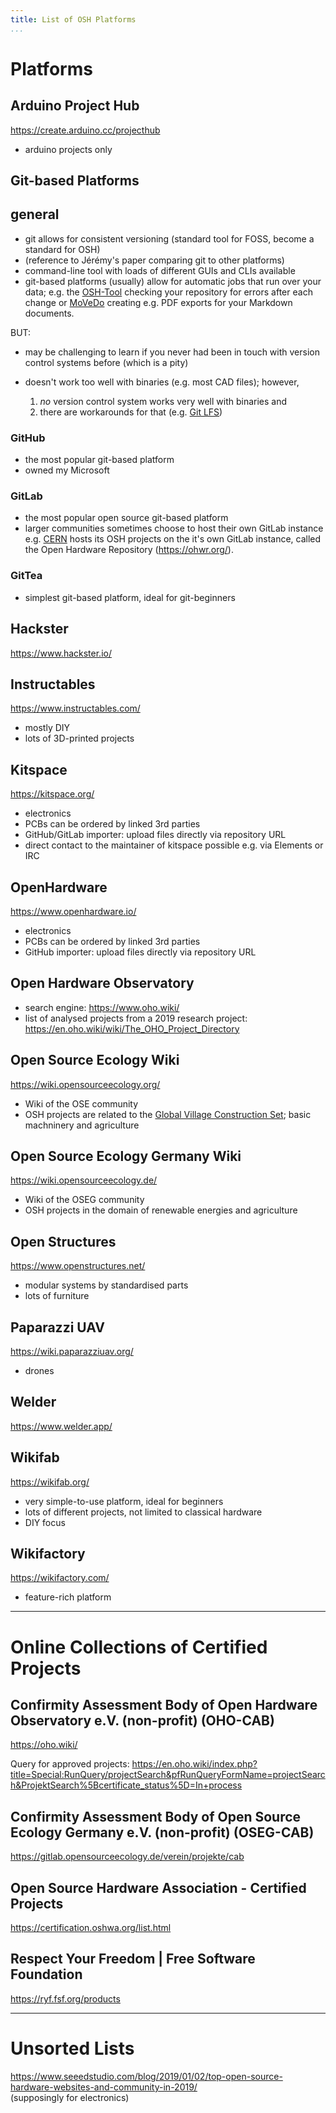 ```yaml
---
title: List of OSH Platforms
...
```


# Platforms

## Arduino Project Hub

<https://create.arduino.cc/projecthub>

- arduino projects only

## Git-based Platforms

## general

- git allows for consistent versioning
  (standard tool for FOSS, become a standard for OSH)
- (reference to Jérémy's paper comparing git to other platforms)
- command-line tool with loads of different GUIs and CLIs available
- git-based platforms (usually) allow for automatic jobs that run over your data;
  e.g. the [OSH-Tool](https://gitlab.com/OSEGermany/osh-tool)
  checking your repository for errors after each change
  or [MoVeDo](https://github.com/movedo/MoVeDo)
  creating e.g. PDF exports for your Markdown documents.

BUT:

- may be challenging to learn
  if you never had been in touch with version control systems before
  (which is a pity)
- doesn't work too well with binaries (e.g. most CAD files);
  however,

  1) _no_ version control system works very well with binaries and
  2) there are workarounds for that (e.g. [Git LFS](https://git-lfs.github.com/))

### GitHub

- the most popular git-based platform
- owned my Microsoft

### GitLab

- the most popular open source git-based platform
- larger communities sometimes choose to host their own GitLab instance \
  e.g. [CERN](https://home.cern/) hosts its OSH projects on the it's own GitLab instance,
  called the Open Hardware Repository (<https://ohwr.org/>).

### GitTea

- simplest git-based platform, ideal for git-beginners

## Hackster

<https://www.hackster.io/>

## Instructables

<https://www.instructables.com/>

- mostly DIY
- lots of 3D-printed projects

## Kitspace

<https://kitspace.org/>

- electronics
- PCBs can be ordered by linked 3rd parties
- GitHub/GitLab importer: upload files directly via repository URL
- direct contact to the maintainer of kitspace possible e.g. via Elements or IRC

## OpenHardware

<https://www.openhardware.io/>

- electronics
- PCBs can be ordered by linked 3rd parties
- GitHub importer: upload files directly via repository URL

## Open Hardware Observatory

- search engine: <https://www.oho.wiki/>
- list of analysed projects from a 2019 research project: <https://en.oho.wiki/wiki/The_OHO_Project_Directory>

## Open Source Ecology Wiki

<https://wiki.opensourceecology.org/>

- Wiki of the OSE community
- OSH projects are related to the
  [Global Village Construction Set](https://wiki.opensourceecology.org/wiki/Global_Village_Construction_Set);
  basic machninery and agriculture

## Open Source Ecology Germany Wiki

<https://wiki.opensourceecology.de/>

- Wiki of the OSEG community
- OSH projects in the domain of renewable energies and agriculture

## Open Structures

<https://www.openstructures.net/>

- modular systems by standardised parts
- lots of furniture

## Paparazzi UAV

<https://wiki.paparazziuav.org/>

- drones

## Welder

<https://www.welder.app/>

## Wikifab

<https://wikifab.org/>

- very simple-to-use platform, ideal for beginners
- lots of different projects, not limited to classical hardware
- DIY focus

## Wikifactory

<https://wikifactory.com/>

- feature-rich platform

---

# Online Collections of Certified Projects

## Confirmity Assessment Body of Open Hardware Observatory e.V. (non-profit) (OHO-CAB)

<https://oho.wiki/>

Query for approved projects:
<https://en.oho.wiki/index.php?title=Special:RunQuery/projectSearch&pfRunQueryFormName=projectSearch&ProjektSearch%5Bcertificate_status%5D=In+process>

## Confirmity Assessment Body of Open Source Ecology Germany e.V. (non-profit) (OSEG-CAB)

<https://gitlab.opensourceecology.de/verein/projekte/cab>

## Open Source Hardware Association - Certified Projects

<https://certification.oshwa.org/list.html>

## Respect Your Freedom | Free Software Foundation

<https://ryf.fsf.org/products>

---

# Unsorted Lists

<https://www.seeedstudio.com/blog/2019/01/02/top-open-source-hardware-websites-and-community-in-2019/>\
(supposingly for electronics)
